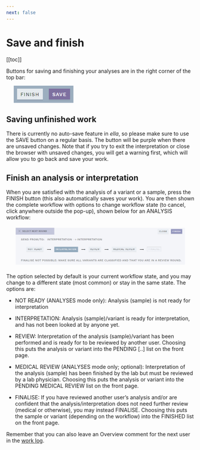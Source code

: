 ```yaml
---
next: false
---
```


# Save and finish

[[toc]]

Buttons for saving and finishing your analyses are in the right corner of the top bar:

<div style="text-indent: 4%;"><img src="./img/finish_save_btn.png"></div>

## Saving unfinished work

There is currently no auto-save feature in *ella*, so please make sure to use the SAVE button on a regular basis. The button will be purple when there are unsaved changes. Note that if you try to exit the interpretation or close the browser with unsaved changes, you will get a warning first, which will allow you to go back and save your work.

## Finish an analysis or interpretation 

When you are satisfied with the analysis of a variant or a sample, press the FINISH button (this also automatically saves your work). You are then shown the complete workflow with options to change workflow state (to cancel, click anywhere outside the pop-up), shown below for an ANALYSIS workflow:

<img style="transform: scale(0.9);" src="./img/select_next_round.png">

The option selected by default is your current workflow state, and you may change to a different state (most common) or stay in the same state. The options are:

  - NOT READY (ANALYSES mode only): Analysis (sample) is not ready for interpretation

  - INTERPRETATION: Analysis (sample)/variant is ready for interpretation, and has not been looked at by anyone yet.

  - REVIEW: Interpretation of the analysis (sample)/variant has been performed and is ready for to be reviewed by another user. Choosing this puts the analysis or variant into the PENDING \[..\] list on the front page.

  - MEDICAL REVIEW (ANALYSES mode only; optional): Interpretation of the analysis (sample) has been finished by the lab but must be reviewed by a lab physician. Choosing this puts the analysis or variant into the PENDING MEDICAL REVIEW list on the front page.

  - FINALISE: If you have reviewed another user’s analysis and/or are confident that the analysis/interpretation does not need further review (medical or otherwise), you may instead FINALISE. Choosing this puts the sample or variant (depending on the workflow) into the FINISHED list on the front page.

Remember that you can also leave an Overview comment for the next user in the [work log](/manual/top-bar.html#work-log).